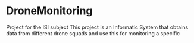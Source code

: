 # DroneMonitoring
Project for the ISI subject
This project is an Informatic System that obtains data from different drone squads and use this for monitoring a specific 